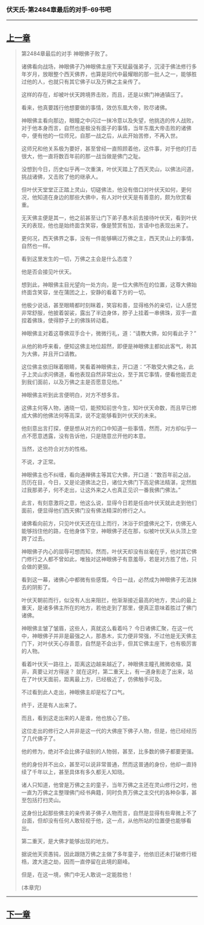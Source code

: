 ### 伏天氏-第2484章最后的对手-69书吧

--------
[上一章](./8cf30cbd57d9e12de1ff69a9c64529f1.md)
--------


>
>
>
>第2484章最后的对手
>神眼佛子败了。
>
>诸佛看向战场，神眼佛子乃神眼佛主座下天赋最强弟子，沉浸于佛法修行多年岁月，放眼整个西天佛界，也算是同代中最耀眼的那一批人之一，能够胜过他的人，也就只有其它佛子以及万佛之主亲传了。
>
>这样的存在，却被叶伏天跨境界击败，而且，还是以佛门神通镇压了。
>
>看来，他真要践行他想要做的事情，效仿东凰大帝，败尽诸佛。
>
>神眼佛主看向那边，眼瞳之中闪过一抹冷意以及失望，他挑选的传人战败，对于他本身而言，自然也是极没有面子的事情，当年东凰大帝击败的诸佛中，便有他的一位师兄，自那一战之后，从此开始苦修，不再入世。
>
>这师兄和他关系极为要好，甚至曾经一直照顾着他，这件事，对于他的打击很大，他一直将数百年前的那一战当做是佛门之耻。
>
>没想到今日，历史似乎再一次重演，叶伏天踏上了西天灵山，以佛法问道，挑战诸佛，又击败了他的继承人。
>
>但叶伏天堂堂正正踏上灵山，切磋佛法，他没有借口对叶伏天如何，更何况，他知道在身边的那些大佛中，有人对叶伏天是有善意的，颇为欣赏看重。
>
>无天佛主便是其一，他之前甚至让门下弟子愚木前去接待叶伏天，看到叶伏天的表现，他也是始终面含笑容，像是赞赏有加，言语中也表现出来了。
>
>更何况，西天佛界之事，没有一件能够瞒过万佛之主，西天灵山上的事情，自然也一样。
>
>看到这里发生的一切，万佛之主会是什么态度？
>
>他是否会接见叶伏天。
>
>想到此，神眼佛主目光望向一处方向，是一位大佛所在的位置，这尊大佛始终面含笑容，坐在蒲团之上，安静的看着下方的一切。
>
>他极少说话，甚至眼睛都时刻眯着，笑容和善，显得格外的亲切，让人感觉非常舒服，他披着袈裟，露出了半边身体，脖子上挂着一串佛珠，双手一直捏着佛珠，使得脖子上的佛珠转动着。
>
>神眼佛主对着这尊佛双手合十，微微行礼，道：“请教大佛，如何看此子？”
>
>从他的称呼来看，便知这佛主地位超然，即便是神眼佛主都如此客气，称其为大佛，并且开口请教。
>
>这位佛主依旧眯着眼睛，笑看着神眼佛主，开口道：“不敢受大佛之名，此子上灵山求问佛道，看他表现自然非常出众，至于其它事情，便看他能否走到我们面前，以及万佛之主是否愿意见他。”
>
>神眼佛主听到此言便明白，对方不想多言。
>
>这佛主何等人物，通晓一切，能预知前世今生，知叶伏天命数，而且早已修成大佛的他佛法何等高深，说不定能够看到叶伏天的未来。
>
>他刻意出言打探，便是想从对方的口中知道一些事情，然而，对方却似乎一点不愿意透露，没有告诉他，只是随意岔开他的本意。
>
>当然，这也符合对方的性格。
>
>不说，才正常。
>
>神眼佛主也不纠缠，看向通禅佛主等其它大佛，开口道：“数百年前之战，历历在目，今日，又是论道佛法之日，诸位大佛门下高足佛法精湛，定然胜过我那弟子，何不走出，让这外来之人也真正见识一番我佛门佛法。”
>
>此言，有刻意激将之意，他这么说，显得今日若是任由叶伏天就此走到他们面前，便显得他们西天佛门没有佛法精深的修行之人。
>
>诸佛看向前方，只见叶伏天还在往上而行，沐浴于炽盛佛光之下，仿佛无人能够挡住他的路，在他身体下空，神眼佛子还在那，似被叶伏天从头顶上空跨了过去。
>
>神眼佛子内心的屈辱可想而知，然而，叶伏天却没有丝毫在乎，他对其它佛门修行之人都不曾如此，唯独对这神眼佛子有意羞辱，若是对方胜了他，只会做的更狠。
>
>看到这一幕，诸佛心中都微有些感慨，今日一战，必然成为神眼佛子无法抹去的阴影了。
>
>叶伏天朝前而行，似没有人出来阻拦，他渐渐接近最高的地方，灵山的最上重天，是诸多佛主所在的地方，若他走到了那里，便真正意味着胜过了佛门诸佛。
>
>神眼佛主皱了皱眉，这些人，真就这么看着吗？
>今日诸佛汇聚，在这一代中，神眼佛子并非是最强之人，那愚木，实力便非常强，不过他是无天佛主门下，对叶伏天心存善意，自然是不会出手，但其它佛主座下，也有极厉害的人物。
>
>看着叶伏天一路往上，距离这边越来越近了，神眼佛主瞳孔微微收缩，莫非，真要让对方得逞？
>就在这时，第二重天上，有一道身影走了出来，站在了叶伏天面前，距离最上方，已经极近了，仿佛触手可及。
>
>不过看到此人走出，神眼佛主却是松了口气。
>
>终于，还是有人出来了。
>
>而且，看到这走出来的人是谁，他也放心了些。
>
>这位走出的修行之人并非是这一代的大佛座下佛子人物，但是，他已经经历了几代佛子了。
>
>他的修为，绝对不会比佛子级别的人物弱，甚至，比多数的佛子都要更强。
>
>他的身份并不出众，甚至可以说非常普通，然而这普通的身份，他却一直持续了千年以上，甚至具体有多久都无人知晓。
>
>诸人只知道，他曾是万佛之主的童子，当年万佛之主还在灵山修行之时，他一直为万佛之主整理佛门经书典籍，同时负责万佛之主交代的各种杂事，甚至包括打扫灵山。
>
>这身份比起那些佛主的亲传弟子佛子人物而言，自然是显得有些卑微上不了台面，但却没有任何人敢轻视于他，这一点，从他所站的位置便也能够看出。
>
>第二重天，是大佛才能够出现的地方。
>
>据说他天资愚钝，因此跟随万佛之主做了多年童子，他依旧还未打破修行桎梏，渡大道之劫，因而一直停留在此境的巅峰。
>
>但是，在这一境，佛门中无人敢说一定能胜他！
>
>(本章完)
>
>

--------
[下一章](./085d4136831ebcbb1aa12eb4dc9261f7.md)
--------
